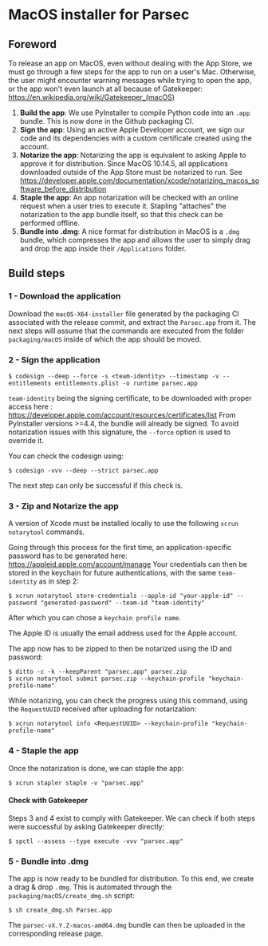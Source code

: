 MacOS installer for Parsec
==========================

Foreword
--------

To release an app on MacOS, even without dealing with the App Store, we must go through a few steps for the app to run on a user's Mac. Otherwise, the user might encounter warning messages while trying to open the app, or the app won't even launch at all because of Gatekeeper: https://en.wikipedia.org/wiki/Gatekeeper_(macOS)

1. __Build the app__: We use PyInstaller to compile Python code into an `.app` bundle. This is now done in the Github packaging CI.
2. __Sign the app__: Using an active Apple Developer account, we sign our code and its dependencies with a custom certificate created using the account.
3. __Notarize the app__: Notarizing the app is equivalent to asking Apple to approve it for distribution. Since MacOS 10.14.5, all applications downloaded outside of the App Store must be notarized to run. See https://developer.apple.com/documentation/xcode/notarizing_macos_software_before_distribution
4. __Staple the app__: An app notarization will be checked with an online request when a user tries to execute it. Stapling "attaches" the notarization to the app bundle itself, so that this check can be performed offline.
5. __Bundle into .dmg__: A nice format for distribution in MacOS is a `.dmg` bundle, which compresses the app and allows the user to simply drag and drop the app inside their `/Applications` folder.

Build steps
-----------

### 1 - Download the application

Download the `macOS-X64-installer` file generated by the packaging CI associated with the release commit, and extract the `Parsec.app` from it. The next steps will assume that the commands are executed from the folder `packaging/macOS` inside of which the app should be moved.


### 2 - Sign the application

```shell
$ codesign --deep --force -s <team-identity> --timestamp -v --entitlements entitlements.plist -o runtime parsec.app
```

`team-identity` being the signing certificate, to be downloaded with proper access here : https://developer.apple.com/account/resources/certificates/list
From PyInstaller versions >=4.4, the bundle will already be signed. To avoid notarization issues with this signature, the `--force` option is used to override it.

You can check the codesign using:
```shell
$ codesign -vvv --deep --strict parsec.app
```
The next step can only be successful if this check is.


### 3 - Zip and Notarize the app

A version of Xcode must be installed locally to use the following `xcrun notarytool` commands.

Going through this process for the first time, an application-specific password has to be generated here:
https://appleid.apple.com/account/manage
Your credentials can then be stored in the keychain for future authentications, with the same `team-identity` as in step 2:

```shell
$ xcrun notarytool store-credentials --apple-id "your-apple-id" --password "generated-password" --team-id "team-identity"
```

After which you can chose a `keychain profile name`.

The Apple ID is usually the email address used for the Apple account.

The app now has to be zipped to then be notarized using the ID and password:

```shell
$ ditto -c -k --keepParent "parsec.app" parsec.zip
$ xcrun notarytool submit parsec.zip --keychain-profile "keychain-profile-name"
```

While notarizing, you can check the progress using this command, using the `RequestUUID` received after uploading for notarization:

```shell
$ xcrun notarytool info <RequestUUID> --keychain-profile "keychain-profile-name"
```


### 4 - Staple the app

Once the notarization is done, we can staple the app:

```shell
$ xcrun stapler staple -v "parsec.app"
```


#### Check with Gatekeeper

Steps 3 and 4 exist to comply with Gatekeeper.
We can check if both steps were successful by asking Gatekeeper directly:

```shell
$ spctl --assess --type execute -vvv "parsec.app"
```


### 5 - Bundle into .dmg

The app is now ready to be bundled for distribution. To this end, we create a drag & drop `.dmg`.
This is automated through the `packaging/macOS/create_dmg.sh` script:

```shell
$ sh create_dmg.sh Parsec.app
```

The `parsec-vX.Y.Z-macos-amd64.dmg` bundle can then be uploaded in the corresponding release page.
